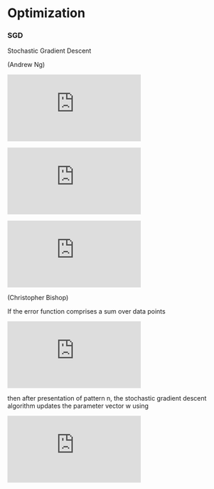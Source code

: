 Optimization
============

### SGD

Stochastic Gradient Descent

(Andrew Ng)

![J(\theta)=\frac{1}{2}\sum_{i=1}^{m}\left(h_\theta(x^{(i)})-y^{(i)}\right)](http://latex.codecogs.com/gif.latex?J%28%5Ctheta%29%3D%5Cfrac%7B1%7D%7B2%7D%5Csum_%7Bi%3D1%7D%5E%7Bm%7D%5Cleft%28h_%5Ctheta%28x%5E%7B%28i%29%7D%29-y%5E%7B%28i%29%7D%5Cright%29)

![\theta_j:=\theta_j-\alpha\frac{\partial}{\partial\theta_j}J(\theta)](http://latex.codecogs.com/gif.latex?%5Ctheta_j%3A%3D%5Ctheta_j-%5Calpha%5Cfrac%7B%5Cpartial%7D%7B%5Cpartial%5Ctheta_j%7DJ%28%5Ctheta%29)

![\theta_j:=\theta_j-\alpha\frac{1}{m}\sum_{i=1}^{m}\left(h_\theta(x^{(i)})-j^{(i)}\right)x_j^{(i)}](http://latex.codecogs.com/gif.latex?%5Ctheta_j%3A%3D%5Ctheta_j-%5Calpha%5Cfrac%7B1%7D%7Bm%7D%5Csum_%7Bi%3D1%7D%5E%7Bm%7D%5Cleft%28h_%5Ctheta%28x%5E%7B%28i%29%7D%29-j%5E%7B%28i%29%7D%5Cright%29x_j%5E%7B%28i%29%7D)

(Christopher Bishop)

If the error function comprises a sum over data points

![E(\mathbf{w})=\sum_{n=1}^{N}E_n(\mathbf{w})](http://latex.codecogs.com/gif.latex?E%28%5Cmathbf%7Bw%7D%29%3D%5Csum_%7Bn%3D1%7D%5E%7BN%7DE_n%28%5Cmathbf%7Bw%7D%29)

then after presentation of pattern n, the stochastic gradient descent algorithm updates the parameter vector w using

![\mathbf{w}^{(\tau+1)}=\mathbf{w}^{(\tau)}-\eta\nabla{E_n(\mathbf{w}^{(\tau)})}](http://latex.codecogs.com/gif.latex?%5Cmathbf%7Bw%7D%5E%7B%28%5Ctau&plus;1%29%7D%3D%5Cmathbf%7Bw%7D%5E%7B%28%5Ctau%29%7D-%5Ceta%5Cnabla%7BE_n%28%5Cmathbf%7Bw%7D%5E%7B%28%5Ctau%29%7D%29%7D)

